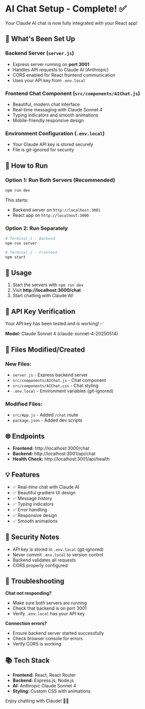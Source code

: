 # AI Chat Setup - Complete! ✅

Your Claude AI chat is now fully integrated with your React app!

## 🎉 What's Been Set Up

### Backend Server (`server.js`)
- Express server running on **port 3001**
- Handles API requests to Claude AI (Anthropic)
- CORS enabled for React frontend communication
- Uses your API key from `.env.local`

### Frontend Chat Component (`src/components/AIChat.js`)
- Beautiful, modern chat interface
- Real-time messaging with Claude Sonnet 4
- Typing indicators and smooth animations
- Mobile-friendly responsive design

### Environment Configuration (`.env.local`)
- Your Claude API key is stored securely
- File is git-ignored for security

## 🚀 How to Run

### Option 1: Run Both Servers (Recommended)
```bash
npm run dev
```
This starts:
- Backend server on `http://localhost:3001`
- React app on `http://localhost:3000`

### Option 2: Run Separately
```bash
# Terminal 1 - Backend
npm run server

# Terminal 2 - Frontend
npm start
```

## 🎯 Usage

1. Start the servers with `npm run dev`
2. Visit **http://localhost:3000/chat**
3. Start chatting with Claude AI!

## 📝 API Key Verification

Your API key has been tested and is working! ✅

**Model:** Claude Sonnet 4 (claude-sonnet-4-20250514)

## 🔧 Files Modified/Created

### New Files:
- `server.js` - Express backend server
- `src/components/AIChat.js` - Chat component
- `src/components/AIChat.css` - Chat styling
- `.env.local` - Environment variables (git-ignored)

### Modified Files:
- `src/App.js` - Added `/chat` route
- `package.json` - Added dev scripts

## 🌐 Endpoints

- **Frontend:** http://localhost:3000/chat
- **Backend:** http://localhost:3001/api/chat
- **Health Check:** http://localhost:3001/api/health

## 💡 Features

- ✅ Real-time chat with Claude AI
- ✅ Beautiful gradient UI design
- ✅ Message history
- ✅ Typing indicators
- ✅ Error handling
- ✅ Responsive design
- ✅ Smooth animations

## 🔐 Security Notes

- API key is stored in `.env.local` (git-ignored)
- Never commit `.env.local` to version control
- Backend validates all requests
- CORS properly configured

## 🐛 Troubleshooting

**Chat not responding?**
- Make sure both servers are running
- Check that backend is on port 3001
- Verify `.env.local` has your API key

**Connection errors?**
- Ensure backend server started successfully
- Check browser console for errors
- Verify CORS is working

## 📚 Tech Stack

- **Frontend:** React, React Router
- **Backend:** Express.js, Node.js
- **AI:** Anthropic Claude Sonnet 4
- **Styling:** Custom CSS with animations

Enjoy chatting with Claude! 🤖✨


